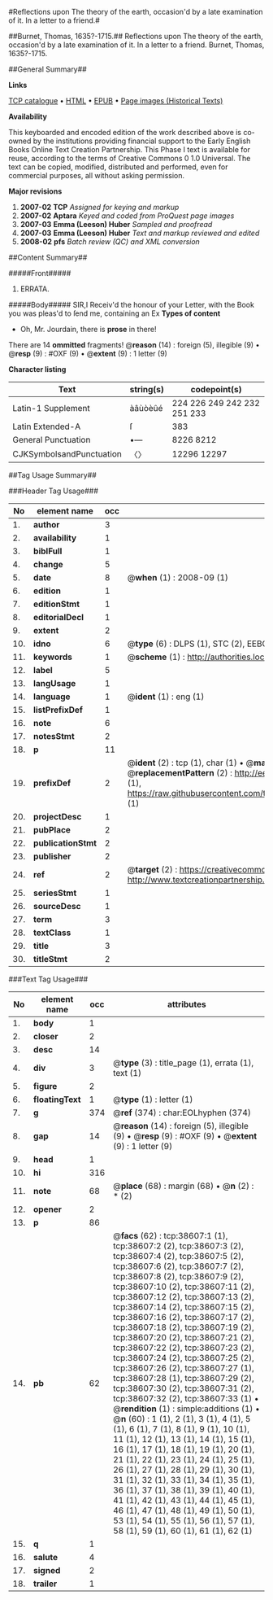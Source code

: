 #Reflections upon The theory of the earth, occasion'd by a late examination of it. In a letter to a friend.#

##Burnet, Thomas, 1635?-1715.##
Reflections upon The theory of the earth, occasion'd by a late examination of it. In a letter to a friend.
Burnet, Thomas, 1635?-1715.

##General Summary##

**Links**

[TCP catalogue](http://www.ota.ox.ac.uk/tcp/)  • 
[HTML](http://tei.it.ox.ac.uk/tcp/Texts-HTML/free/A69/A69661.html)  • 
[EPUB](http://tei.it.ox.ac.uk/tcp/Texts-EPUB/free/A69/A69661.epub) • 
[Page images (Historical Texts)](https://data.historicaltexts.jisc.ac.uk/view?pubId=eebo-99834114e&pageId=eebo-99834114e-38607-1)

**Availability**

This keyboarded and encoded edition of the
	       work described above is co-owned by the institutions
	       providing financial support to the Early English Books
	       Online Text Creation Partnership. This Phase I text is
	       available for reuse, according to the terms of Creative
	       Commons 0 1.0 Universal. The text can be copied,
	       modified, distributed and performed, even for
	       commercial purposes, all without asking permission.

**Major revisions**

1. __2007-02__ __TCP__ *Assigned for keying and markup*
1. __2007-02__ __Aptara__ *Keyed and coded from ProQuest page images*
1. __2007-03__ __Emma (Leeson) Huber__ *Sampled and proofread*
1. __2007-03__ __Emma (Leeson) Huber__ *Text and markup reviewed and edited*
1. __2008-02__ __pfs__ *Batch review (QC) and XML conversion*

##Content Summary##

#####Front#####

1. ERRATA.

#####Body#####
SIR,I Receiv'd the honour of your Letter, with the
Book you was pleas'd to ſend me, containing an
Ex
**Types of content**

  * Oh, Mr. Jourdain, there is **prose** in there!

There are 14 **ommitted** fragments! 
 @__reason__ (14) : foreign (5), illegible (9)  •  @__resp__ (9) : #OXF (9)  •  @__extent__ (9) : 1 letter (9)

**Character listing**


|Text|string(s)|codepoint(s)|
|---|---|---|
|Latin-1 Supplement|àâùòèûé|224 226 249 242 232 251 233|
|Latin Extended-A|ſ|383|
|General Punctuation|•—|8226 8212|
|CJKSymbolsandPunctuation|〈〉|12296 12297|

##Tag Usage Summary##

###Header Tag Usage###

|No|element name|occ|attributes|
|---|---|---|---|
|1.|__author__|3||
|2.|__availability__|1||
|3.|__biblFull__|1||
|4.|__change__|5||
|5.|__date__|8| @__when__ (1) : 2008-09 (1)|
|6.|__edition__|1||
|7.|__editionStmt__|1||
|8.|__editorialDecl__|1||
|9.|__extent__|2||
|10.|__idno__|6| @__type__ (6) : DLPS (1), STC (2), EEBO-CITATION (1), PROQUEST (1), VID (1)|
|11.|__keywords__|1| @__scheme__ (1) : http://authorities.loc.gov/ (1)|
|12.|__label__|5||
|13.|__langUsage__|1||
|14.|__language__|1| @__ident__ (1) : eng (1)|
|15.|__listPrefixDef__|1||
|16.|__note__|6||
|17.|__notesStmt__|2||
|18.|__p__|11||
|19.|__prefixDef__|2| @__ident__ (2) : tcp (1), char (1)  •  @__matchPattern__ (2) : ([0-9\-]+):([0-9IVX]+) (1), (.+) (1)  •  @__replacementPattern__ (2) : http://eebo.chadwyck.com/downloadtiff?vid=$1&page=$2 (1), https://raw.githubusercontent.com/textcreationpartnership/Texts/master/tcpchars.xml#$1 (1)|
|20.|__projectDesc__|1||
|21.|__pubPlace__|2||
|22.|__publicationStmt__|2||
|23.|__publisher__|2||
|24.|__ref__|2| @__target__ (2) : https://creativecommons.org/publicdomain/zero/1.0/ (1), http://www.textcreationpartnership.org/docs/. (1)|
|25.|__seriesStmt__|1||
|26.|__sourceDesc__|1||
|27.|__term__|3||
|28.|__textClass__|1||
|29.|__title__|3||
|30.|__titleStmt__|2||


###Text Tag Usage###

|No|element name|occ|attributes|
|---|---|---|---|
|1.|__body__|1||
|2.|__closer__|2||
|3.|__desc__|14||
|4.|__div__|3| @__type__ (3) : title_page (1), errata (1), text (1)|
|5.|__figure__|2||
|6.|__floatingText__|1| @__type__ (1) : letter (1)|
|7.|__g__|374| @__ref__ (374) : char:EOLhyphen (374)|
|8.|__gap__|14| @__reason__ (14) : foreign (5), illegible (9)  •  @__resp__ (9) : #OXF (9)  •  @__extent__ (9) : 1 letter (9)|
|9.|__head__|1||
|10.|__hi__|316||
|11.|__note__|68| @__place__ (68) : margin (68)  •  @__n__ (2) : * (2)|
|12.|__opener__|2||
|13.|__p__|86||
|14.|__pb__|62| @__facs__ (62) : tcp:38607:1 (1), tcp:38607:2 (2), tcp:38607:3 (2), tcp:38607:4 (2), tcp:38607:5 (2), tcp:38607:6 (2), tcp:38607:7 (2), tcp:38607:8 (2), tcp:38607:9 (2), tcp:38607:10 (2), tcp:38607:11 (2), tcp:38607:12 (2), tcp:38607:13 (2), tcp:38607:14 (2), tcp:38607:15 (2), tcp:38607:16 (2), tcp:38607:17 (2), tcp:38607:18 (2), tcp:38607:19 (2), tcp:38607:20 (2), tcp:38607:21 (2), tcp:38607:22 (2), tcp:38607:23 (2), tcp:38607:24 (2), tcp:38607:25 (2), tcp:38607:26 (2), tcp:38607:27 (1), tcp:38607:28 (1), tcp:38607:29 (2), tcp:38607:30 (2), tcp:38607:31 (2), tcp:38607:32 (2), tcp:38607:33 (1)  •  @__rendition__ (1) : simple:additions (1)  •  @__n__ (60) : 1 (1), 2 (1), 3 (1), 4 (1), 5 (1), 6 (1), 7 (1), 8 (1), 9 (1), 10 (1), 11 (1), 12 (1), 13 (1), 14 (1), 15 (1), 16 (1), 17 (1), 18 (1), 19 (1), 20 (1), 21 (1), 22 (1), 23 (1), 24 (1), 25 (1), 26 (1), 27 (1), 28 (1), 29 (1), 30 (1), 31 (1), 32 (1), 33 (1), 34 (1), 35 (1), 36 (1), 37 (1), 38 (1), 39 (1), 40 (1), 41 (1), 42 (1), 43 (1), 44 (1), 45 (1), 46 (1), 47 (1), 48 (1), 49 (1), 50 (1), 53 (1), 54 (1), 55 (1), 56 (1), 57 (1), 58 (1), 59 (1), 60 (1), 61 (1), 62 (1)|
|15.|__q__|1||
|16.|__salute__|4||
|17.|__signed__|2||
|18.|__trailer__|1||
